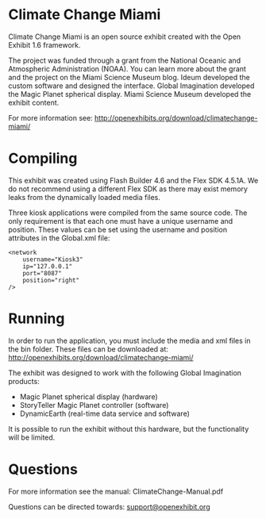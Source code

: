 # Climate Change Miami

Climate Change Miami is an open source exhibit created with the Open Exhibit 1.6 framework. 

The project was funded through a grant from the National Oceanic and Atmospheric Administration (NOAA). You can learn more about the grant and the project on the Miami Science Museum blog. Ideum developed the custom software and designed the interface. Global Imagination developed the Magic Planet spherical display. Miami Science Museum developed the exhibit content. 

For more information see: http://openexhibits.org/download/climatechange-miami/

# Compiling

This exhibit was created using Flash Builder 4.6 and the Flex SDK 4.5.1A. We do not recommend using a different Flex SDK as there may exist memory leaks from the dynamically loaded media files.

Three kiosk applications were compiled from the same source code. The only requirement is that each one must have a unique username and position. These values can be set using the username and position attributes in the Global.xml file:

	<network 
		username="Kiosk3"
		ip="127.0.0.1"
		port="8087"
		position="right"
	/>

# Running

In order to run the application, you must include the media and xml files in the bin folder. These files can be downloaded at: http://openexhibits.org/download/climatechange-miami/

The exhibit was designed to work with the following Global Imagination products:

- Magic Planet spherical display (hardware)
- StoryTeller Magic Planet controller (software)
- DynamicEarth (real-time data service and software)

It is possible to run the exhibit without this hardware, but the functionality will be limited.

# Questions 

For more information see the manual: ClimateChange-Manual.pdf

Questions can be directed towards: support@openexhibit.org
